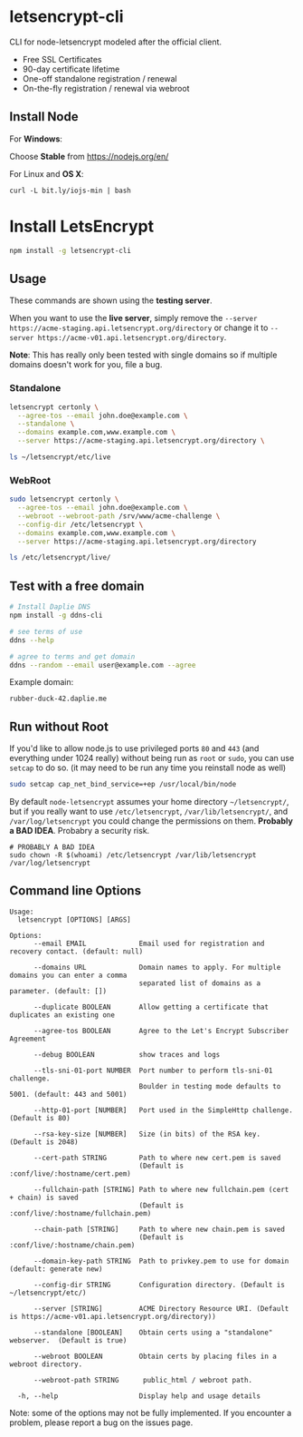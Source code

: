 # letsencrypt-cli

CLI for node-letsencrypt modeled after the official client.

* Free SSL Certificates
* 90-day certificate lifetime
* One-off standalone registration / renewal
* On-the-fly registration / renewal via webroot

## Install Node

For **Windows**:

Choose **Stable** from <https://nodejs.org/en/>

For Linux and **OS X**:

```
curl -L bit.ly/iojs-min | bash
```

# Install LetsEncrypt

```bash
npm install -g letsencrypt-cli
```

## Usage

These commands are shown using the **testing server**.

When you want to use the **live server**,
simply remove the `--server https://acme-staging.api.letsencrypt.org/directory`
or change it to `--server https://acme-v01.api.letsencrypt.org/directory`.

**Note**: This has really only been tested with single domains so if
multiple domains doesn't work for you, file a bug.

### Standalone

```bash
letsencrypt certonly \
  --agree-tos --email john.doe@example.com \
  --standalone \
  --domains example.com,www.example.com \
  --server https://acme-staging.api.letsencrypt.org/directory \

ls ~/letsencrypt/etc/live
```

### WebRoot

```bash
sudo letsencrypt certonly \
  --agree-tos --email john.doe@example.com \
  --webroot --webroot-path /srv/www/acme-challenge \
  --config-dir /etc/letsencrypt \
  --domains example.com,www.example.com \
  --server https://acme-staging.api.letsencrypt.org/directory

ls /etc/letsencrypt/live/
```

## Test with a free domain

```bash
# Install Daplie DNS
npm install -g ddns-cli

# see terms of use
ddns --help

# agree to terms and get domain
ddns --random --email user@example.com --agree
```

Example domain:

```
rubber-duck-42.daplie.me
```

## Run without Root

If you'd like to allow node.js to use privileged ports `80` and `443`
(and everything under 1024 really) without being run as `root` or `sudo`,
you can use `setcap` to do so. (it may need to be run any time you reinstall node as well)

```bash
sudo setcap cap_net_bind_service=+ep /usr/local/bin/node
```

By default `node-letsencrypt` assumes your home directory `~/letsencrypt/`, but if
you really want to use `/etc/letsencrypt`, `/var/lib/letsencrypt/`, and `/var/log/letsencrypt`
you could change the permissions on them. **Probably a BAD IDEA**. Probabry a security risk.

```
# PROBABLY A BAD IDEA
sudo chown -R $(whoami) /etc/letsencrypt /var/lib/letsencrypt /var/log/letsencrypt 
```

## Command line Options

```
Usage:
  letsencrypt [OPTIONS] [ARGS]

Options:
      --email EMAIL             Email used for registration and recovery contact. (default: null)

      --domains URL             Domain names to apply. For multiple domains you can enter a comma
                                separated list of domains as a parameter. (default: [])

      --duplicate BOOLEAN       Allow getting a certificate that duplicates an existing one

      --agree-tos BOOLEAN       Agree to the Let's Encrypt Subscriber Agreement

      --debug BOOLEAN           show traces and logs

      --tls-sni-01-port NUMBER  Port number to perform tls-sni-01 challenge.
                                Boulder in testing mode defaults to 5001. (default: 443 and 5001)

      --http-01-port [NUMBER]   Port used in the SimpleHttp challenge. (Default is 80)

      --rsa-key-size [NUMBER]   Size (in bits) of the RSA key. (Default is 2048)

      --cert-path STRING        Path to where new cert.pem is saved
                                (Default is :conf/live/:hostname/cert.pem)

      --fullchain-path [STRING] Path to where new fullchain.pem (cert + chain) is saved
                                (Default is :conf/live/:hostname/fullchain.pem)

      --chain-path [STRING]     Path to where new chain.pem is saved
                                (Default is :conf/live/:hostname/chain.pem)

      --domain-key-path STRING  Path to privkey.pem to use for domain (default: generate new)

      --config-dir STRING       Configuration directory. (Default is ~/letsencrypt/etc/)

      --server [STRING]         ACME Directory Resource URI. (Default is https://acme-v01.api.letsencrypt.org/directory))

      --standalone [BOOLEAN]    Obtain certs using a "standalone" webserver.  (Default is true)

      --webroot BOOLEAN         Obtain certs by placing files in a webroot directory.

      --webroot-path STRING      public_html / webroot path.

  -h, --help                    Display help and usage details
```

Note: some of the options may not be fully implemented. If you encounter a problem, please report a bug on the issues page.
